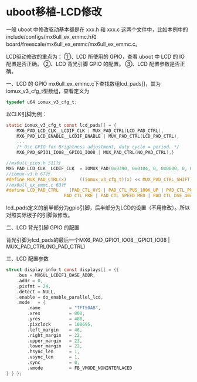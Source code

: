 # uboot移植-LCD修改

一般 uboot 中修改驱动基本都是在 xxx.h 和 xxx.c 这两个文件中，比如本例中的
include/configs/mx6ull_ex_emmc.h和board/freescale/mx6ull_ex_emmc/mx6ull_ex_emmc.c。

LCD驱动修改的重点为：
①、LCD 所使用的 GPIO，查看 uboot 中 LCD 的 IO 配置是否正确。
②、LCD 背光引脚 GPIO 的配置。
③、LCD 配置参数是否正确。

一、LCD 的 GPIO
mx6ull_ex_emmc.c下查找数组lcd_pads[]，其为iomux_v3_cfg_t型数组，查看定义为

```c
typedef u64 iomux_v3_cfg_t;
```

以CLK引脚为例：

```c
static iomux_v3_cfg_t const lcd_pads[] = {
	MX6_PAD_LCD_CLK__LCDIF_CLK | MUX_PAD_CTRL(LCD_PAD_CTRL),
	MX6_PAD_LCD_ENABLE__LCDIF_ENABLE | MUX_PAD_CTRL(LCD_PAD_CTRL),
    ...
    /* Use GPIO for Brightness adjustment, duty cycle = period. */
	MX6_PAD_GPIO1_IO08__GPIO1_IO08 | MUX_PAD_CTRL(NO_PAD_CTRL),}
```

```c
//mx6ull_pins.h 511行
MX6_PAD_LCD_CLK__LCDIF_CLK  = IOMUX_PAD(0x0390, 0x0104, 0, 0x0000, 0, 0),
//iomux-v3.h 67行
#define MUX_PAD_CTRL(x)		((iomux_v3_cfg_t)(x) << MUX_PAD_CTRL_SHIFT)
//mx6ull_ex_emmc.c 63行
#define LCD_PAD_CTRL    (PAD_CTL_HYS | PAD_CTL_PUS_100K_UP | PAD_CTL_PUE | \
					  PAD_CTL_PKE | PAD_CTL_SPEED_MED | PAD_CTL_DSE_40ohm)
```
lcd_pads定义的前半部分为gpio引脚，后半部分为LCD的设置（不用修改）。所以对照实际板子的引脚做修改。

二、LCD 背光引脚 GPIO 的配置

背光引脚为lcd_pads的最后一个MX6_PAD_GPIO1_IO08__GPIO1_IO08 | MUX_PAD_CTRL(NO_PAD_CTRL)

三、LCD 配置参数

```c
struct display_info_t const displays[] = {{
	.bus = MX6UL_LCDIF1_BASE_ADDR,
	.addr = 0,
	.pixfmt = 24,
	.detect = NULL,
	.enable	= do_enable_parallel_lcd,
	.mode	= {
		.name			= "TFT50AB",
		.xres           = 800,
		.yres           = 480,
		.pixclock       = 108695,
		.left_margin    = 46,
		.right_margin   = 22,
		.upper_margin   = 23,
		.lower_margin   = 22,
		.hsync_len      = 1,
		.vsync_len      = 1,
		.sync           = 0,
		.vmode          = FB_VMODE_NONINTERLACED
} } };
```

